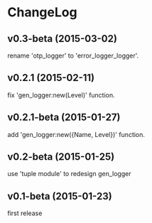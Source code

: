 
ChangeLog
==================

v0.3-beta (2015-03-02)
------------------------

rename 'otp_logger' to 'error_logger_logger'.

v0.2.1 (2015-02-11)
------------------------

fix 'gen_logger:new(Level)' function.

v0.2.1-beta (2015-01-27)
------------------------

add 'gen_logger:new({Name, Level})' function.

v0.2-beta (2015-01-25)
------------------------

use 'tuple module' to redesign gen_logger

v0.1-beta (2015-01-23)
------------------------

first release

